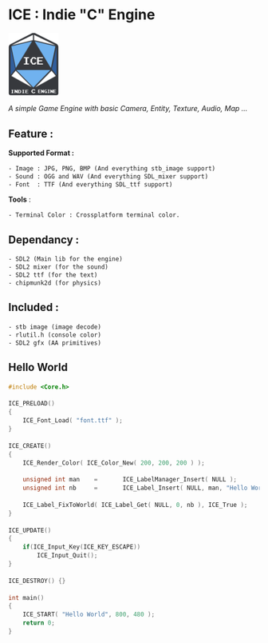 
# ICE : Indie "C" Engine
<img alt="ICE Logo" src="TestProject/HelloWidows/res/img/ice_logo.png" width=20% height=20%> 

_A simple Game Engine with basic Camera, Entity, Texture, Audio, Map ..._
	
## Feature :

**Supported Format :** 

	- Image : JPG, PNG, BMP (And everything stb_image support)
	- Sound : OGG and WAV (And everything SDL_mixer support)
	- Font  : TTF (And everything SDL_ttf support)

**Tools** :

	- Terminal Color : Crossplatform terminal color.

## Dependancy : 

	- SDL2 (Main lib for the engine)  
	- SDL2 mixer (for the sound)   
	- SDL2 ttf (for the text)   
	- chipmunk2d (for physics)

## Included : 

	- stb image (image decode)
	- rlutil.h (console color)
	- SDL2 gfx (AA primitives)

## Hello World

```c
#include <Core.h>

ICE_PRELOAD()
{
	ICE_Font_Load( "font.ttf" );
}

ICE_CREATE()
{
	ICE_Render_Color( ICE_Color_New( 200, 200, 200 ) );

	unsigned int man	=		ICE_LabelManager_Insert( NULL );
	unsigned int nb		=		ICE_Label_Insert( NULL, man, "Hello World", ICE_Vect_New( 0, 0 ) );

	ICE_Label_FixToWorld( ICE_Label_Get( NULL, 0, nb ), ICE_True );
}	

ICE_UPDATE()
{
	if(ICE_Input_Key(ICE_KEY_ESCAPE))
		ICE_Input_Quit();
}

ICE_DESTROY() {}

int main()
{
	ICE_START( "Hello World", 800, 480 );
	return 0;
}
```